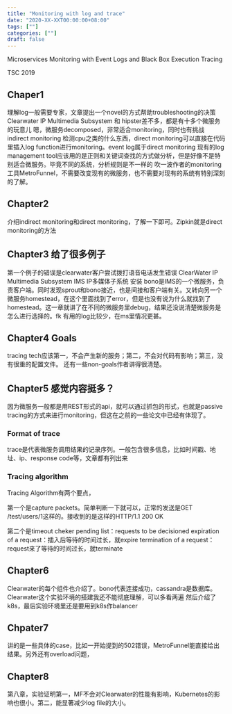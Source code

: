 ```yaml
---
title: "Monitoring with log and trace"
date: "2020-XX-XXT00:00:00+08:00"
tags: [""]
categories: [""]
draft: false
---
```


Microservices Monitoring with Event Logs and Black Box Execution Tracing

TSC 2019

## Chaper1

理解log一般需要专家，文章提出一个novel的方式帮助troubleshooting的决策
Clearwater IP Multimedia Subsystem 和 hipster差不多，都是有十多个微服务的玩意儿
嗯，微服务decomposed，非常适合monitoring，同时也有挑战
indirect monitoring 检测cpu之类的什么东西，direct monitoring可以直接在代码里插入log function进行monitoring。event log属于direct monitoring
现有的log management tool应该用的是正则和关键词查找的方式做分析，但是好像不是特别适合微服务。毕竟不同的系统，分析规则是不一样的
吹一波作者的monitoring工具MetroFunnel，不需要改变现有的微服务，也不需要对现有的系统有特别深刻的了解。

## Chapter2

介绍indirect monitoring和direct monitoring，了解一下即可。Zipkin就是direct monitoring的方法

## Chapter3 给了很多例子

第一个例子的错误是clearwater客户尝试拨打语音电话发生错误
ClearWater IP Multimedia Subsystem IMS IP多媒体子系统 安装
bono是IMS的一个微服务，负责客户端。同时发现sprout和bono接近，也是间接和客户端有关。又转向另一个微服务homestead，在这个里面找到了error，但是也没有说为什么就找到了homestead。这一章就讲了在不同的微服务里debug，结果还没说清楚微服务是怎么进行选择的。fk
有用的log比较少，在ms里情况更甚。

## Chapter4 Goals

tracing tech应该第一，不会产生新的服务；第二，不会对代码有影响；第三，没有很重的配置文件。
还有一些non-goals作者讲得很清楚。

## Chapter5 感觉内容挺多？

因为微服务一般都是用REST形式的api，就可以通过抓包的形式，也就是passive tracing的方式来进行monitoring，但这在之前的一些论文中已经有体现了。

### Format of trace

trace是代表微服务调用结果的记录序列。一般包含很多信息，比如时间戳、地址、ip、response code等，文章都有列出来

### Tracing algorithm

Tracing Algorithm有两个要点，

第一个是capture packets。简单判断一下就可以，正常的发送是GET /test/users/1这样的。接收到的是这样的HTTP/1.1 200 OK

第二个是timeout cheker
pending list：requests to be decisioned
expiration of a request：插入后等待的时间过长，就expire
termination of a request：request来了等待的时间过长，就terminate

## Chapter6

Clearwater的每个组件也介绍了。bono代表连接成功，cassandra是数据库。
Clearwater这个实验环境的搭建我还不能彻底理解，可以多看两遍
然后介绍了k8s，最后实验环境里还是要用到k8s作balancer

## Chpater7

讲的是一些具体的case，比如一开始提到的502错误，MetroFunnel能直接给出结果。另外还有overload问题，

## Chapter8

第八章，实验证明第一，MF不会对Clearwater的性能有影响，Kubernetes的影响也很小。第二，能显著减少log file的大小。